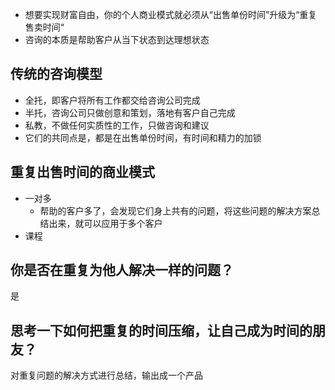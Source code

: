 - 想要实现财富自由，你的个人商业模式就必须从“出售单份时间”升级为“重复售卖时间“
- 咨询的本质是帮助客户从当下状态到达理想状态
## 传统的咨询模型
- 全托，即客户将所有工作都交给咨询公司完成
- 半托，咨询公司只做创意和策划，落地有客户自己完成
- 私教，不做任何实质性的工作，只做咨询和建议
- 它们的共同点是，都是在出售单份时间，有时间和精力的加锁

## 重复出售时间的商业模式
- 一对多
  - 帮助的客户多了，会发现它们身上共有的问题，将这些问题的解决方案总结出来，就可以应用于多个客户
- 课程

## 你是否在重复为他人解决一样的问题？
是
## 思考一下如何把重复的时间压缩，让自己成为时间的朋友？
对重复问题的解决方式进行总结，输出成一个产品
